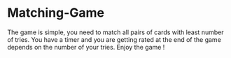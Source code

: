 # Matching-Game
The game is simple, you need to match all pairs of cards with least number of tries.
You have a timer and you are getting rated at the end of the game depends on the number of your tries.
Enjoy the game !
